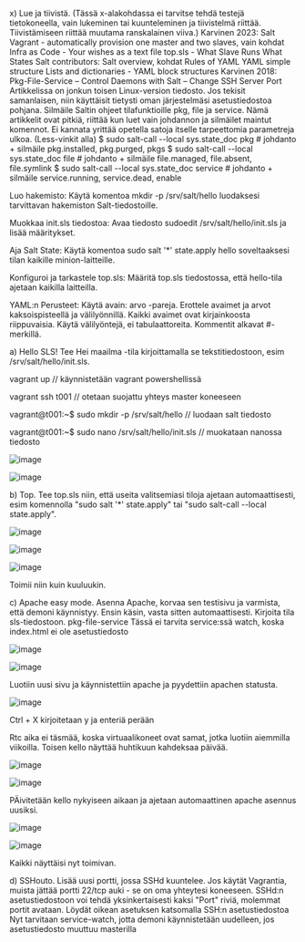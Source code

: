 x) Lue ja tiivistä. (Tässä x-alakohdassa ei tarvitse tehdä testejä tietokoneella, vain lukeminen tai kuunteleminen ja tiivistelmä riittää. Tiivistämiseen riittää muutama ranskalainen viiva.)
Karvinen 2023: Salt Vagrant - automatically provision one master and two slaves, vain kohdat
Infra as Code - Your wishes as a text file
top.sls - What Slave Runs What States
Salt contributors: Salt overview, kohdat
Rules of YAML
YAML simple structure
Lists and dictionaries - YAML block structures
Karvinen 2018: Pkg-File-Service – Control Daemons with Salt – Change SSH Server Port
Artikkelissa on jonkun toisen Linux-version tiedosto. Jos tekisit samanlaisen, niin käyttäisit tietysti oman järjestelmäsi asetustiedostoa pohjana.
Silmäile Saltin ohjeet tilafunktioille pkg, file ja service. Nämä artikkelit ovat pitkiä, riittää kun luet vain johdannon ja silmäilet maintut komennot. Ei kannata yrittää opetella satoja itselle tarpeettomia parametreja ulkoa. (Less-vinkit alla)
$ sudo salt-call --local sys.state_doc pkg # johdanto + silmäile pkg.installed, pkg.purged, pkgs
$ sudo salt-call --local sys.state_doc file # johdanto + silmäile file.managed, file.absent, file.symlink
$ sudo salt-call --local sys.state_doc service # johdanto + silmäile service.running, service.dead, enable


Luo hakemisto:
Käytä komentoa mkdir -p /srv/salt/hello luodaksesi tarvittavan hakemiston Salt-tiedostoille.

Muokkaa init.sls tiedostoa:
Avaa tiedosto sudoedit /srv/salt/hello/init.sls ja lisää määritykset.

Aja Salt State:
Käytä komentoa sudo salt '*' state.apply hello soveltaaksesi tilan kaikille minion-laitteille.

Konfiguroi ja tarkastele top.sls:
Määritä top.sls tiedostossa, että hello-tila ajetaan kaikilla laitteilla.


YAML:n Perusteet:
Käytä avain: arvo -pareja.
Erottele avaimet ja arvot kaksoispisteellä ja välilyönnillä.
Kaikki avaimet ovat kirjainkoosta riippuvaisia.
Käytä välilyöntejä, ei tabulaattoreita.
Kommentit alkavat #-merkillä.



a) Hello SLS! Tee Hei maailma -tila kirjoittamalla se tekstitiedostoon, esim /srv/salt/hello/init.sls.


vagrant up  // käynnistetään vagrant powershellissä

vagrant ssh t001 // otetaan suojattu yhteys master koneeseen

vagrant@t001:~$ sudo mkdir -p /srv/salt/hello  // luodaan salt tiedosto

vagrant@t001:~$ sudo nano /srv/salt/hello/init.sls  // muokataan nanossa tiedosto

![image](https://github.com/Linux88888/Palvelintenhallinta/assets/143414956/a4a2a8ed-05ea-4f24-b5c6-4b2a4335018d)

![image](https://github.com/Linux88888/Palvelintenhallinta/assets/143414956/107f1710-2288-4689-8429-290edfad6c1f)



b) Top. Tee top.sls niin, että useita valitsemiasi tiloja ajetaan automaattisesti, esim komennolla "sudo salt '*' state.apply" tai "sudo salt-call --local state.apply".

![image](https://github.com/Linux88888/Palvelintenhallinta/assets/143414956/0ed6e5d2-7cca-4196-a8f1-ce79e35cf87c)


![image](https://github.com/Linux88888/Palvelintenhallinta/assets/143414956/02b6906f-d2dd-4ee8-ad0e-ba6056edda19)



![image](https://github.com/Linux88888/Palvelintenhallinta/assets/143414956/ffa56f94-0034-4ea8-95b5-d850d95f68cb)

Toimii niin kuin kuuluukin.


c) Apache easy mode. Asenna Apache, korvaa sen testisivu ja varmista, että demoni käynnistyy.
Ensin käsin, vasta sitten automaattisesti.
Kirjoita tila sls-tiedostoon.
pkg-file-service
Tässä ei tarvita service:ssä watch, koska index.html ei ole asetustiedosto


![image](https://github.com/Linux88888/Palvelintenhallinta/assets/143414956/4ce9f8c4-1db9-4a22-9578-a52211c3d9ab)

![image](https://github.com/Linux88888/Palvelintenhallinta/assets/143414956/7cd61a4e-2e5d-4373-9137-e7b70b0689e3)

Luotiin uusi sivu ja käynnistettiin apache ja pyydettiin apachen statusta.

![image](https://github.com/Linux88888/Palvelintenhallinta/assets/143414956/853921e6-d0b7-47bc-8eeb-85fb794967de)

Ctrl + X kirjoitetaan y ja enteriä perään


Rtc aika ei täsmää, koska virtuaalikoneet ovat samat, jotka luotiin aiemmilla viikoilla. Toisen kello näyttää huhtikuun kahdeksaa päivää.

![image](https://github.com/Linux88888/Palvelintenhallinta/assets/143414956/9b986891-5a5a-4123-bcb6-52fa76b4a3b7)

![image](https://github.com/Linux88888/Palvelintenhallinta/assets/143414956/56841e26-0f76-4229-8c2e-71eb8ab9834c)

PÄivitetään kello nykyiseen aikaan ja ajetaan automaattinen apache asennus uusiksi.

![image](https://github.com/Linux88888/Palvelintenhallinta/assets/143414956/dec522b5-2076-41d8-aae0-36ed05891819)


![image](https://github.com/Linux88888/Palvelintenhallinta/assets/143414956/3b2256e0-9824-4f46-8911-a3ff3b63206a)


Kaikki näyttäisi nyt toimivan.


d) SSHouto. Lisää uusi portti, jossa SSHd kuuntelee.
Jos käytät Vagrantia, muista jättää portti 22/tcp auki - se on oma yhteytesi koneeseen. SSHd:n asetustiedostoon voi tehdä yksinkertaisesti kaksi "Port" riviä, molemmat portit avataan.
Löydät oikean asetuksen katsomalla SSH:n asetustiedostoa
Nyt tarvitaan service-watch, jotta demoni käynnistetään uudelleen, jos asetustiedosto muuttuu masterilla



